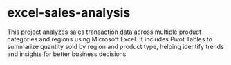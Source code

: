# excel-sales-analysis
This project analyzes sales transaction data across multiple product categories and regions using Microsoft Excel. It includes Pivot Tables to summarize quantity sold by region and product type, helping identify trends and insights for better business decisions

